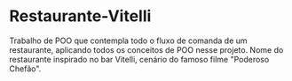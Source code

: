 # Restaurante-Vitelli
Trabalho de POO que contempla todo o fluxo de comanda de um restaurante, aplicando todos os conceitos de POO nesse projeto. Nome do restaurante inspirado no bar Vitelli, cenário do famoso filme "Poderoso Chefão".
